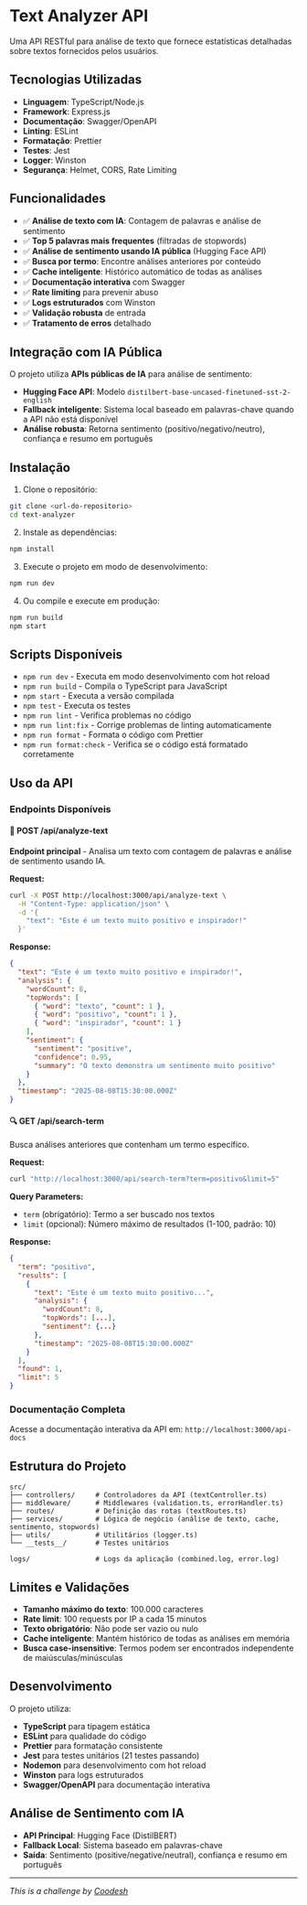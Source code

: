 # Text Analyzer API

Uma API RESTful para análise de texto que fornece estatísticas detalhadas sobre textos fornecidos pelos usuários.

## Tecnologias Utilizadas

- **Linguagem**: TypeScript/Node.js
- **Framework**: Express.js
- **Documentação**: Swagger/OpenAPI
- **Linting**: ESLint
- **Formatação**: Prettier
- **Testes**: Jest
- **Logger**: Winston
- **Segurança**: Helmet, CORS, Rate Limiting

## Funcionalidades

- ✅ **Análise de texto com IA**: Contagem de palavras e análise de sentimento
- ✅ **Top 5 palavras mais frequentes** (filtradas de stopwords)  
- ✅ **Análise de sentimento usando IA pública** (Hugging Face API)
- ✅ **Busca por termo**: Encontre análises anteriores por conteúdo
- ✅ **Cache inteligente**: Histórico automático de todas as análises
- ✅ **Documentação interativa** com Swagger
- ✅ **Rate limiting** para prevenir abuso
- ✅ **Logs estruturados** com Winston
- ✅ **Validação robusta** de entrada
- ✅ **Tratamento de erros** detalhado

## Integração com IA Pública

O projeto utiliza **APIs públicas de IA** para análise de sentimento:
- **Hugging Face API**: Modelo `distilbert-base-uncased-finetuned-sst-2-english`
- **Fallback inteligente**: Sistema local baseado em palavras-chave quando a API não está disponível
- **Análise robusta**: Retorna sentimento (positivo/negativo/neutro), confiança e resumo em português

## Instalação

1. Clone o repositório:
```bash
git clone <url-do-repositorio>
cd text-analyzer
```

2. Instale as dependências:
```bash
npm install
```

3. Execute o projeto em modo de desenvolvimento:
```bash
npm run dev
```

4. Ou compile e execute em produção:
```bash
npm run build
npm start
```

## Scripts Disponíveis

- `npm run dev` - Executa em modo desenvolvimento com hot reload
- `npm run build` - Compila o TypeScript para JavaScript
- `npm start` - Executa a versão compilada
- `npm test` - Executa os testes
- `npm run lint` - Verifica problemas no código
- `npm run lint:fix` - Corrige problemas de linting automaticamente
- `npm run format` - Formata o código com Prettier
- `npm run format:check` - Verifica se o código está formatado corretamente

## Uso da API

### Endpoints Disponíveis

#### 🚀 POST /api/analyze-text
**Endpoint principal** - Analisa um texto com contagem de palavras e análise de sentimento usando IA.

**Request:**
```bash
curl -X POST http://localhost:3000/api/analyze-text \
  -H "Content-Type: application/json" \
  -d '{
    "text": "Este é um texto muito positivo e inspirador!"
  }'
```

**Response:**
```json
{
  "text": "Este é um texto muito positivo e inspirador!",
  "analysis": {
    "wordCount": 8,
    "topWords": [
      { "word": "texto", "count": 1 },
      { "word": "positivo", "count": 1 },
      { "word": "inspirador", "count": 1 }
    ],
    "sentiment": {
      "sentiment": "positive",
      "confidence": 0.95,
      "summary": "O texto demonstra um sentimento muito positivo"
    }
  },
  "timestamp": "2025-08-08T15:30:00.000Z"
}
```

#### 🔍 GET /api/search-term
Busca análises anteriores que contenham um termo específico.

**Request:**
```bash
curl "http://localhost:3000/api/search-term?term=positivo&limit=5"
```

**Query Parameters:**
- `term` (obrigatório): Termo a ser buscado nos textos
- `limit` (opcional): Número máximo de resultados (1-100, padrão: 10)

**Response:**
```json
{
  "term": "positivo",
  "results": [
    {
      "text": "Este é um texto muito positivo...",
      "analysis": {
        "wordCount": 8,
        "topWords": [...],
        "sentiment": {...}
      },
      "timestamp": "2025-08-08T15:30:00.000Z"
    }
  ],
  "found": 1,
  "limit": 5
}
```

### Documentação Completa

Acesse a documentação interativa da API em: `http://localhost:3000/api-docs`

## Estrutura do Projeto

```
src/
├── controllers/     # Controladores da API (textController.ts)
├── middleware/      # Middlewares (validation.ts, errorHandler.ts)
├── routes/          # Definição das rotas (textRoutes.ts)
├── services/        # Lógica de negócio (análise de texto, cache, sentimento, stopwords)
├── utils/           # Utilitários (logger.ts)
└── __tests__/       # Testes unitários

logs/                # Logs da aplicação (combined.log, error.log)
```

## Limites e Validações

- **Tamanho máximo do texto**: 100.000 caracteres
- **Rate limit**: 100 requests por IP a cada 15 minutos
- **Texto obrigatório**: Não pode ser vazio ou nulo
- **Cache inteligente**: Mantém histórico de todas as análises em memória
- **Busca case-insensitive**: Termos podem ser encontrados independente de maiúsculas/minúsculas

## Desenvolvimento

O projeto utiliza:
- **TypeScript** para tipagem estática
- **ESLint** para qualidade do código  
- **Prettier** para formatação consistente
- **Jest** para testes unitários (21 testes passando)
- **Nodemon** para desenvolvimento com hot reload
- **Winston** para logs estruturados
- **Swagger/OpenAPI** para documentação interativa

## Análise de Sentimento com IA

- **API Principal**: Hugging Face (DistilBERT)
- **Fallback Local**: Sistema baseado em palavras-chave
- **Saída**: Sentimento (positive/negative/neutral), confiança e resumo em português

---

*This is a challenge by [Coodesh](https://coodesh.com/)*
